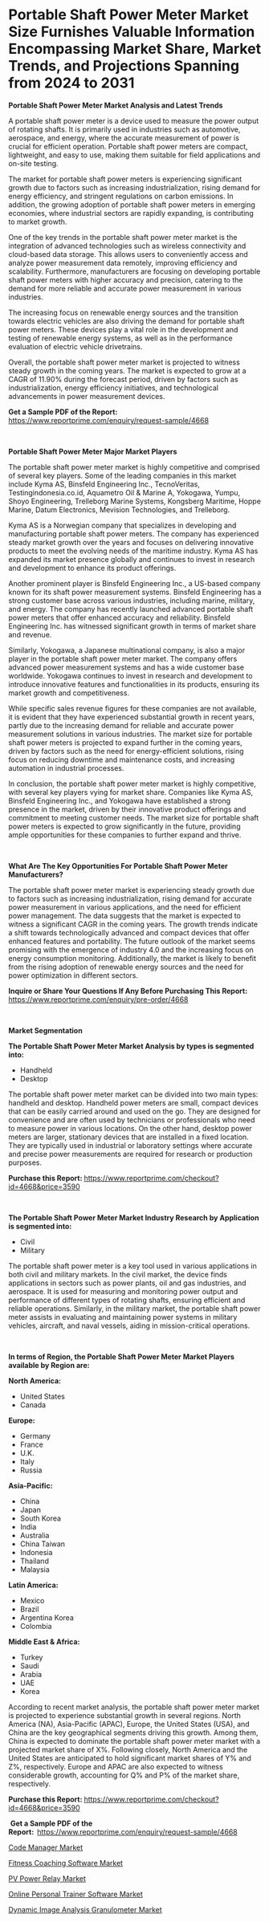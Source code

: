 <p><h1>Portable Shaft Power Meter Market Size Furnishes Valuable Information Encompassing Market Share, Market Trends, and Projections Spanning from 2024 to 2031</h1></p><p><strong>Portable Shaft Power Meter Market Analysis and Latest Trends</strong></p>
<p><p>A portable shaft power meter is a device used to measure the power output of rotating shafts. It is primarily used in industries such as automotive, aerospace, and energy, where the accurate measurement of power is crucial for efficient operation. Portable shaft power meters are compact, lightweight, and easy to use, making them suitable for field applications and on-site testing.</p><p>The market for portable shaft power meters is experiencing significant growth due to factors such as increasing industrialization, rising demand for energy efficiency, and stringent regulations on carbon emissions. In addition, the growing adoption of portable shaft power meters in emerging economies, where industrial sectors are rapidly expanding, is contributing to market growth.</p><p>One of the key trends in the portable shaft power meter market is the integration of advanced technologies such as wireless connectivity and cloud-based data storage. This allows users to conveniently access and analyze power measurement data remotely, improving efficiency and scalability. Furthermore, manufacturers are focusing on developing portable shaft power meters with higher accuracy and precision, catering to the demand for more reliable and accurate power measurement in various industries.</p><p>The increasing focus on renewable energy sources and the transition towards electric vehicles are also driving the demand for portable shaft power meters. These devices play a vital role in the development and testing of renewable energy systems, as well as in the performance evaluation of electric vehicle drivetrains.</p><p>Overall, the portable shaft power meter market is projected to witness steady growth in the coming years. The market is expected to grow at a CAGR of 11.90% during the forecast period, driven by factors such as industrialization, energy efficiency initiatives, and technological advancements in power measurement devices.</p></p>
<p><strong>Get a Sample PDF of the Report:&nbsp;</strong> <a href="https://www.reportprime.com/enquiry/request-sample/4668">https://www.reportprime.com/enquiry/request-sample/4668</a></p>
<p>&nbsp;</p>
<p><strong>Portable Shaft Power Meter Major Market Players</strong></p>
<p><p>The portable shaft power meter market is highly competitive and comprised of several key players. Some of the leading companies in this market include Kyma AS, Binsfeld Engineering Inc., TecnoVeritas, Testingindonesia.co.id, Aquametro Oil & Marine A, Yokogawa, Yumpu, Shoyo Engineering, Trelleborg Marine Systems, Kongsberg Maritime, Hoppe Marine, Datum Electronics, Mevision Technologies, and Trelleborg.</p><p>Kyma AS is a Norwegian company that specializes in developing and manufacturing portable shaft power meters. The company has experienced steady market growth over the years and focuses on delivering innovative products to meet the evolving needs of the maritime industry. Kyma AS has expanded its market presence globally and continues to invest in research and development to enhance its product offerings.</p><p>Another prominent player is Binsfeld Engineering Inc., a US-based company known for its shaft power measurement systems. Binsfeld Engineering has a strong customer base across various industries, including marine, military, and energy. The company has recently launched advanced portable shaft power meters that offer enhanced accuracy and reliability. Binsfeld Engineering Inc. has witnessed significant growth in terms of market share and revenue.</p><p>Similarly, Yokogawa, a Japanese multinational company, is also a major player in the portable shaft power meter market. The company offers advanced power measurement systems and has a wide customer base worldwide. Yokogawa continues to invest in research and development to introduce innovative features and functionalities in its products, ensuring its market growth and competitiveness.</p><p>While specific sales revenue figures for these companies are not available, it is evident that they have experienced substantial growth in recent years, partly due to the increasing demand for reliable and accurate power measurement solutions in various industries. The market size for portable shaft power meters is projected to expand further in the coming years, driven by factors such as the need for energy-efficient solutions, rising focus on reducing downtime and maintenance costs, and increasing automation in industrial processes.</p><p>In conclusion, the portable shaft power meter market is highly competitive, with several key players vying for market share. Companies like Kyma AS, Binsfeld Engineering Inc., and Yokogawa have established a strong presence in the market, driven by their innovative product offerings and commitment to meeting customer needs. The market size for portable shaft power meters is expected to grow significantly in the future, providing ample opportunities for these companies to further expand and thrive.</p></p>
<p>&nbsp;</p>
<p><strong>What Are The Key Opportunities For Portable Shaft Power Meter Manufacturers?</strong></p>
<p><p>The portable shaft power meter market is experiencing steady growth due to factors such as increasing industrialization, rising demand for accurate power measurement in various applications, and the need for efficient power management. The data suggests that the market is expected to witness a significant CAGR in the coming years. The growth trends indicate a shift towards technologically advanced and compact devices that offer enhanced features and portability. The future outlook of the market seems promising with the emergence of industry 4.0 and the increasing focus on energy consumption monitoring. Additionally, the market is likely to benefit from the rising adoption of renewable energy sources and the need for power optimization in different sectors.</p></p>
<p><strong>Inquire or Share Your Questions If Any Before Purchasing This Report:</strong> <a href="https://www.reportprime.com/enquiry/pre-order/4668">https://www.reportprime.com/enquiry/pre-order/4668</a></p>
<p>&nbsp;</p>
<p><strong>Market Segmentation</strong></p>
<p><strong>The Portable Shaft Power Meter Market Analysis by types is segmented into:</strong></p>
<p><ul><li>Handheld</li><li>Desktop</li></ul></p>
<p><p>The portable shaft power meter market can be divided into two main types: handheld and desktop. Handheld power meters are small, compact devices that can be easily carried around and used on the go. They are designed for convenience and are often used by technicians or professionals who need to measure power in various locations. On the other hand, desktop power meters are larger, stationary devices that are installed in a fixed location. They are typically used in industrial or laboratory settings where accurate and precise power measurements are required for research or production purposes.</p></p>
<p><strong>Purchase this Report:&nbsp;</strong><a href="https://www.reportprime.com/checkout?id=4668&price=3590">https://www.reportprime.com/checkout?id=4668&price=3590</a></p>
<p>&nbsp;</p>
<p><strong>The Portable Shaft Power Meter Market Industry Research by Application is segmented into:</strong></p>
<p><ul><li>Civil</li><li>Military</li></ul></p>
<p><p>The portable shaft power meter is a key tool used in various applications in both civil and military markets. In the civil market, the device finds applications in sectors such as power plants, oil and gas industries, and aerospace. It is used for measuring and monitoring power output and performance of different types of rotating shafts, ensuring efficient and reliable operations. Similarly, in the military market, the portable shaft power meter assists in evaluating and maintaining power systems in military vehicles, aircraft, and naval vessels, aiding in mission-critical operations.</p></p>
<p>&nbsp;</p>
<p><strong>In terms of Region, the Portable Shaft Power Meter Market Players available by Region are:</strong></p>
<p>
    <p> <strong> North America: </strong>
        <ul>
            <li>United States</li>
            <li>Canada</li>
        </ul>
        </p> 
    <p> <strong> Europe: </strong>
        <ul>
            <li>Germany</li>
            <li>France</li>
            <li>U.K.</li>
            <li>Italy</li>
            <li>Russia</li>
        </ul>
        </p> 
    <p> <strong> Asia-Pacific: </strong>
        <ul>
            <li>China</li>
            <li>Japan</li>
            <li>South Korea</li>
            <li>India</li>
            <li>Australia</li>
            <li>China Taiwan</li>
            <li>Indonesia</li>
            <li>Thailand</li>
            <li>Malaysia</li>
        </ul>
        </p> 
    <p> <strong> Latin America: </strong>
        <ul>
            <li>Mexico</li>
            <li>Brazil</li>
            <li>Argentina Korea</li>
            <li>Colombia</li>
        </ul>
        </p> 
    <p> <strong> Middle East & Africa: </strong>
        <ul>
            <li>Turkey</li>
            <li>Saudi</li>
            <li>Arabia</li>
            <li>UAE</li>
            <li>Korea</li>
        </ul>
    </p>
    </p>
<p><p>According to recent market analysis, the portable shaft power meter market is projected to experience substantial growth in several regions. North America (NA), Asia-Pacific (APAC), Europe, the United States (USA), and China are the key geographical segments driving this growth. Among them, China is expected to dominate the portable shaft power meter market with a projected market share of X%. Following closely, North America and the United States are anticipated to hold significant market shares of Y% and Z%, respectively. Europe and APAC are also expected to witness considerable growth, accounting for Q% and P% of the market share, respectively.</p></p>
<p><strong>Purchase this Report: </strong><a href="https://www.reportprime.com/checkout?id=4668&price=3590">https://www.reportprime.com/checkout?id=4668&price=3590</a></p>
<p>&nbsp;<strong>Get a Sample PDF of the Report:&nbsp;&nbsp;</strong><a href="https://www.reportprime.com/enquiry/request-sample/4668">https://www.reportprime.com/enquiry/request-sample/4668</a></p>
<p><strong></strong></p>
<p><p><a href="https://medium.com/@kanew14036/code-manager-market-competitive-analysis-market-trends-and-forecast-to-2030-c9e327cfefb0">Code Manager Market</a></p><p><a href="https://medium.com/@kanew14036/fitness-coaching-software-market-insights-into-market-cagr-market-trends-and-growth-strategies-e24261221fa3">Fitness Coaching Software Market</a></p><p><a href="https://github.com/castoriffic/Market-Research-Report-List-2/blob/main/pv-power-relay-market.md">PV Power Relay Market</a></p><p><a href="https://medium.com/@kanew14036/online-personal-trainer-software-market-report-reveals-the-latest-trends-and-growth-opportunities-60c4c52582e4">Online Personal Trainer Software Market</a></p><p><a href="https://github.com/mabutironaldo/Market-Research-Report-List-2/blob/main/dynamic-image-analysis-granulometer-market.md">Dynamic Image Analysis Granulometer Market</a></p></p>